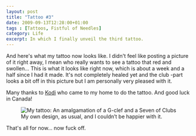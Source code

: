 ```yaml
---
layout: post
title: "Tattoo #3"
date: 2009-09-13T12:28:00+01:00
tags : [Tattoos, Fistful of Needles]
category: Life
excerpt: In which I finally unveil the third tattoo.
---
```

And here's what my tattoo now looks like. I didn't feel like posting a picture of it right away, I mean who really wants to see a tattoo that red and swollen... This is what it looks like right now, which is about a week and a half since I had it made. It's not completely healed yet and the club -part looks a bit off in this picture but I am personally very pleased with it.

Many thanks to [Kodi][fist] who came to my home to do the tattoo. And good luck in Canada!

<div>
<figure>
	<img src="../../../../assets/posts/2009/september/tattoo-no-3/S503248asd3.jpg" alt="My tattoo: An amalgamation of a G-clef and a Seven of Clubs">
	<figcaption>My own design, as usual, and I couldn’t be happier with it.</figcaption>
</figure>
</div>

That's all for now... now fuck off.

[fist]: http://fistofneedles.com/
